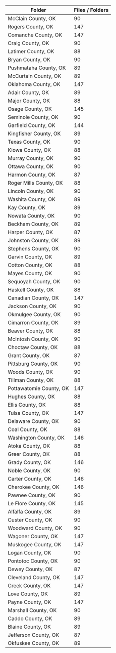 | Folder                  |   Files / Folders |
|-------------------------|-------------------|
| McClain County, OK      |                90 |
| Rogers County, OK       |               147 |
| Comanche County, OK     |               147 |
| Craig County, OK        |                90 |
| Latimer County, OK      |                88 |
| Bryan County, OK        |                90 |
| Pushmataha County, OK   |                89 |
| McCurtain County, OK    |                89 |
| Oklahoma County, OK     |               147 |
| Adair County, OK        |                89 |
| Major County, OK        |                88 |
| Osage County, OK        |               145 |
| Seminole County, OK     |                90 |
| Garfield County, OK     |               144 |
| Kingfisher County, OK   |                89 |
| Texas County, OK        |                90 |
| Kiowa County, OK        |                88 |
| Murray County, OK       |                90 |
| Ottawa County, OK       |                90 |
| Harmon County, OK       |                87 |
| Roger Mills County, OK  |                88 |
| Lincoln County, OK      |                90 |
| Washita County, OK      |                89 |
| Kay County, OK          |                89 |
| Nowata County, OK       |                90 |
| Beckham County, OK      |                89 |
| Harper County, OK       |                87 |
| Johnston County, OK     |                89 |
| Stephens County, OK     |                90 |
| Garvin County, OK       |                89 |
| Cotton County, OK       |                88 |
| Mayes County, OK        |                90 |
| Sequoyah County, OK     |                90 |
| Haskell County, OK      |                88 |
| Canadian County, OK     |               147 |
| Jackson County, OK      |                90 |
| Okmulgee County, OK     |                90 |
| Cimarron County, OK     |                89 |
| Beaver County, OK       |                88 |
| McIntosh County, OK     |                90 |
| Choctaw County, OK      |                88 |
| Grant County, OK        |                87 |
| Pittsburg County, OK    |                90 |
| Woods County, OK        |                90 |
| Tillman County, OK      |                88 |
| Pottawatomie County, OK |               147 |
| Hughes County, OK       |                88 |
| Ellis County, OK        |                88 |
| Tulsa County, OK        |               147 |
| Delaware County, OK     |                90 |
| Coal County, OK         |                88 |
| Washington County, OK   |               146 |
| Atoka County, OK        |                88 |
| Greer County, OK        |                88 |
| Grady County, OK        |               146 |
| Noble County, OK        |                90 |
| Carter County, OK       |               146 |
| Cherokee County, OK     |               146 |
| Pawnee County, OK       |                90 |
| Le Flore County, OK     |               145 |
| Alfalfa County, OK      |                89 |
| Custer County, OK       |                90 |
| Woodward County, OK     |                90 |
| Wagoner County, OK      |               147 |
| Muskogee County, OK     |               147 |
| Logan County, OK        |                90 |
| Pontotoc County, OK     |                90 |
| Dewey County, OK        |                87 |
| Cleveland County, OK    |               147 |
| Creek County, OK        |               147 |
| Love County, OK         |                89 |
| Payne County, OK        |               147 |
| Marshall County, OK     |                90 |
| Caddo County, OK        |                89 |
| Blaine County, OK       |                89 |
| Jefferson County, OK    |                87 |
| Okfuskee County, OK     |                89 |